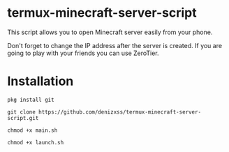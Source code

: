 # termux-minecraft-server-script
 This script allows you to open Minecraft server easily from your phone.
 
 
 Don't forget to change the IP address after the server is created. If you are going to play with your friends you can use ZeroTier.


# Installation
```
pkg install git

git clone https://github.com/denizxss/termux-minecraft-server-script.git

chmod +x main.sh

chmod +x launch.sh
```

